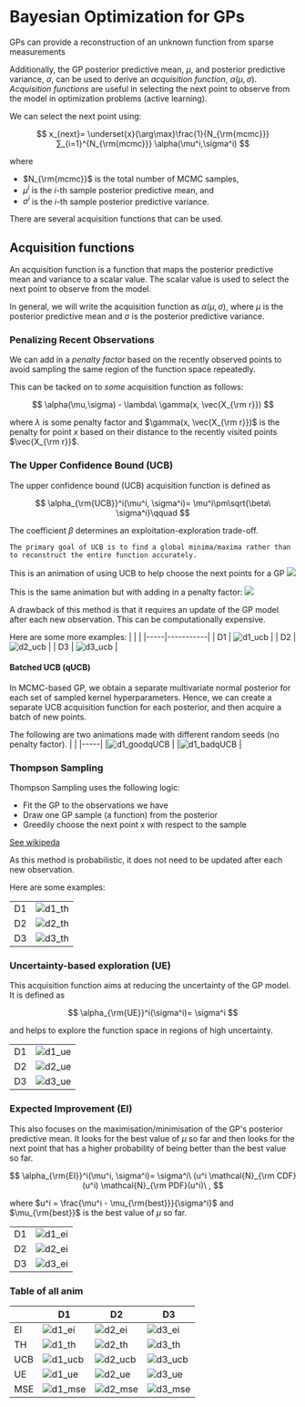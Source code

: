 # Bayesian Optimization for GPs 



GPs can provide a reconstruction of an unknown function from sparse measurements

Additionally, the GP posterior predictive mean, $\mu$, and posterior predictive variance, $\sigma$, can be used to derive an _acquisition function_, $\alpha(\mu,\sigma)$. _Acquisition functions_ are useful in selecting the next point to observe from the model in optimization problems (active learning).


We can select the next point using:

$$ 
x_{next}= \underset{x}{\arg\max}\frac{1}{N_{\rm{mcmc}}}∑_{i=1}^{N_{\rm{mcmc}}} \alpha(\mu^i,\sigma^i)
$$ 

where
- $N_{\rm{mcmc}}$ is the total number of MCMC samples,
- $\mu^i$ is the _i_-th sample posterior predictive mean, and
- $\sigma^i$ is the _i_-th sample posterior predictive variance.


There are several acquisition functions that can be used.

## Acquisition functions

An acquisition function is a function that maps the posterior predictive mean and variance to a scalar value. The scalar value is used to select the next point to observe from the model.

In general, we will write the acquisition function as $\alpha(\mu,\sigma)$, where $\mu$ is the posterior predictive mean and $\sigma$ is the posterior predictive variance.

### Penalizing Recent Observations 

We can add in a _penalty factor_ based on the recently observed points to avoid sampling the same region of the function space repeatedly. 

This can be tacked on to _some_ acquisition function as follows:

$$ 
\alpha(\mu,\sigma) - \lambda\ \gamma(x, \vec{X_{\rm r}})
$$

where $\lambda$ is some penalty factor and $\gamma(x, \vec{X_{\rm r}})$ is the penalty for point $x$ based on their distance to the recently visited points $\vec{X_{\rm r}}$.


### The Upper Confidence Bound (UCB)

The upper confidence bound (UCB) acquisition function is defined as

$$
\alpha_{\rm{UCB}}^i(\mu^i, \sigma^i)= \mu^i\pm\sqrt{\beta\ \sigma^i}\qquad
$$

The coefficient $\beta$ determines an exploitation-exploration trade-off.

```{note}
The primary goal of UCB is to find a global minima/maxima rather than to reconstruct the entire function accurately.
```


This is an animation of using UCB to help choose the next points for a GP
![](https://user-images.githubusercontent.com/15642823/262271178-9d36eb7b-10b6-445c-9147-f5d0758713d0.gif)


This is the same animation but with adding in a penalty factor:
![](https://user-images.githubusercontent.com/15642823/262335925-4df4f33b-9168-4bf7-8fd2-f59b81b26060.gif)


A drawback of this method is that it requires an update of the GP model after each new observation. This can be computationally expensive.

Here are some more examples:
|     |           |
|-----|-----------|
| D1  | ![d1_ucb] |
| D2  | ![d2_ucb] |
| D3  | ![d3_ucb] |


#### Batched UCB (qUCB)

In MCMC-based GP, we obtain a separate multivariate normal posterior for each set of sampled kernel hyperparameters.
Hence, we can create a separate UCB acquisition function for each posterior, and then acquire a batch of new points.

The following are two animations made with different random seeds (no penalty factor).
|     |
|-----|
|![d1_goodqUCB] | 
|![d1_badqUCB] |






### Thompson Sampling

Thompson Sampling uses the following logic:

- Fit the GP to the observations we have
- Draw one GP sample (a function) from the posterior
- Greedily choose the next point x with respect to the sample

[See wikipeda](https://en.wikipedia.org/wiki/Thompson_sampling)

As this method is probabilistic, it does not need to be updated after each new observation. 

Here are some examples:

|     |          |
|-----|----------|
| D1  | ![d1_th] |
| D2  | ![d2_th] |
| D3  | ![d3_th] |


### Uncertainty-based exploration (UE)

This acquisition function aims at reducing the uncertainty of the GP model. It is defined as

$$
\alpha_{\rm{UE}}^i(\sigma^i)= \sigma^i
$$

and helps to explore the function space in regions of high uncertainty.


|     |          |   
|-----|----------|   
| D1  | ![d1_ue] |   
| D2  | ![d2_ue] |   
| D3  | ![d3_ue] |   

### Expected Improvement (EI)

This also focuses on the maximisation/minimisation of the GP's posterior predictive mean.
It looks for the best value of $\mu$ so far and then looks for the next point that has a higher probability of being better than the best value so far.

$$
\alpha_{\rm{EI}}^i(\mu^i, \sigma^i)= \sigma^i\ (u^i \mathcal{N}_{\rm CDF}(u^i) \mathcal{N}_{\rm PDF}(u^i)\ ,
$$

where $u^i = \frac{\mu^i - \mu_{\rm{best}}}{\sigma^i}$ and $\mu_{\rm{best}}$ is the best value of $\mu$ so far.

|     |          |   
|-----|----------|   
| D1  | ![d1_ei] |   
| D2  | ![d2_ei] |   
| D3  | ![d3_ei] |   






### Table of all anim


|     | D1         | D2        | D3        |
|-----|------------|-----------|-----------|
| EI  | ![d1_ei]   | ![d2_ei]  | ![d3_ei]  |
| TH  | ![d1_th]   | ![d2_th]  | ![d3_th]  |
| UCB | ![d1_ucb]  | ![d2_ucb] | ![d3_ucb] |
| UE  | ![d1_ue]   | ![d2_ue]  | ![d3_ue]  |
| MSE | ![d1_mse]  | ![d2_mse] | ![d3_mse] |




                                         



[d1_ei]:https://github.com/avivajpeyi/compas_ml_surrogate/assets/15642823/2cda4d1b-6cb0-4ce5-96b5-48d9cbf0790c
[d1_th]:https://github.com/avivajpeyi/compas_ml_surrogate/assets/15642823/97bc210f-c29c-4b12-8c7f-a3bb8b5abd47
[d1_ucb]:https://github.com/avivajpeyi/compas_ml_surrogate/assets/15642823/e1943785-7ea4-4079-99d3-29abb2041a1d
[d1_ue]:https://github.com/avivajpeyi/compas_ml_surrogate/assets/15642823/9f6a16cb-0be3-4a0c-8472-53e30e3bcc63

[d2_ei]:https://github.com/avivajpeyi/compas_ml_surrogate/assets/15642823/7ef729fc-8f95-40cb-b1a2-e1171eceec43
[d2_th]:https://github.com/avivajpeyi/compas_ml_surrogate/assets/15642823/7e9a36a5-d4d6-4593-a9d3-2ce706ccb5dc
[d2_ucb]:https://github.com/avivajpeyi/compas_ml_surrogate/assets/15642823/42e89e23-1e5b-44e0-a78b-259f52869c16
[d2_ue]:https://github.com/avivajpeyi/compas_ml_surrogate/assets/15642823/bd35eded-89c0-4f5c-a080-04010230e463

[d3_ei]:https://github.com/avivajpeyi/compas_ml_surrogate/assets/15642823/da7ad5b4-820b-4ce9-9680-1cf7cd50ed4f
[d3_th]:https://github.com/avivajpeyi/compas_ml_surrogate/assets/15642823/aa33ad19-e249-44d8-b5ee-f628a12266a8
[d3_ucb]:https://github.com/avivajpeyi/compas_ml_surrogate/assets/15642823/d6184215-0e05-4388-88bb-82228ea6b200
[d3_ue]:https://github.com/avivajpeyi/compas_ml_surrogate/assets/15642823/2691afbf-76d5-4168-b6e5-d5a210f31a2e






[d1_goodqUCB]:https://github.com/avivajpeyi/compas_ml_surrogate/assets/15642823/2be19245-50e4-482a-8979-e171ae33103b
[d1_badqUCB]:https://github.com/avivajpeyi/compas_ml_surrogate/assets/15642823/cb9a7e54-c71b-4d4d-8229-387f2f53450e
[d1_mse]:https://github.com/avivajpeyi/compas_ml_surrogate/assets/15642823/c1858c15-2219-40f5-975f-228e329f3f78
[d2_mse]:https://github.com/avivajpeyi/compas_ml_surrogate/assets/15642823/881896f6-42e4-4ab9-b56c-c69190a60443
[d3_mse]:https://github.com/avivajpeyi/compas_ml_surrogate/assets/15642823/58cb8d2c-315e-4276-ae2c-77a030655686
